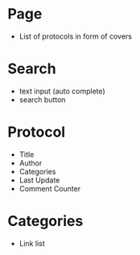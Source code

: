 # Page

- List of protocols in form of covers

# Search
- text input (auto complete)
- search button

# Protocol

- Title
- Author
- Categories
- Last Update
- Comment Counter

# Categories
- Link list



